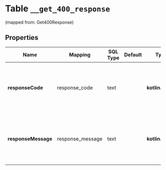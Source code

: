 
# Table `__get_400_response`
(mapped from: Get400Response)

## Properties
Name | Mapping | SQL Type | Default | Type | Description | Notes
---- | ------- | -------- | ------- | ---- | ----------- | -----
**responseCode** | response_code | text |  | **kotlin.String** | Response status code to indicate success or failed completion of the API call. |  [optional]
**responseMessage** | response_message | text |  | **kotlin.String** | Response message to indicate success or failed completion of the API call. |  [optional]




